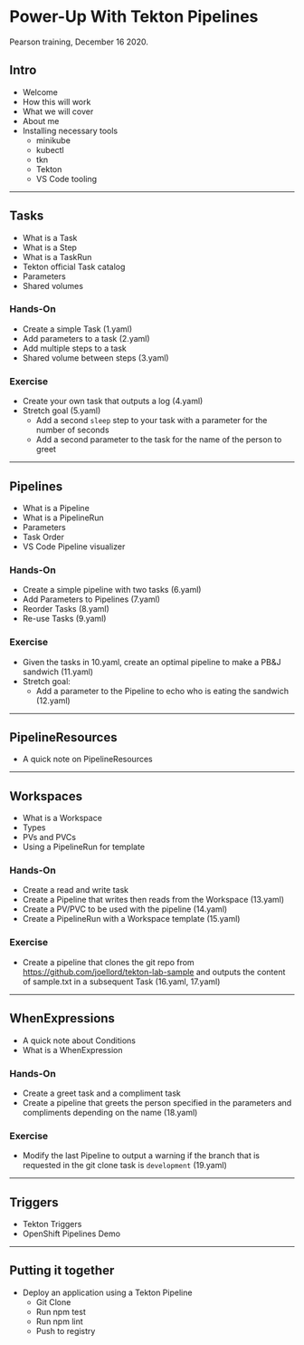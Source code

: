 # Power-Up With Tekton Pipelines
Pearson training, December 16 2020.

## Intro
* Welcome
* How this will work
* What we will cover
* About me
* Installing necessary tools
  * minikube
  * kubectl
  * tkn
  * Tekton
  * VS Code tooling

---

## Tasks
* What is a Task
* What is a Step
* What is a TaskRun
* Tekton official Task catalog
* Parameters
* Shared volumes

### Hands-On
* Create a simple Task (1.yaml)
* Add parameters to a task (2.yaml)
* Add multiple steps to a task
* Shared volume between steps (3.yaml)

### Exercise
* Create your own task that outputs a log (4.yaml)
* Stretch goal (5.yaml)
  * Add a second `sleep` step to your task with a parameter for the number of seconds
  * Add a second parameter to the task for the name of the person to greet

---

## Pipelines
* What is a Pipeline
* What is a PipelineRun
* Parameters
* Task Order
* VS Code Pipeline visualizer

### Hands-On
* Create a simple pipeline with two tasks (6.yaml)
* Add Parameters to Pipelines (7.yaml)
* Reorder Tasks (8.yaml)
* Re-use Tasks (9.yaml)

### Exercise
* Given the tasks in 10.yaml, create an optimal pipeline to make a PB&J sandwich (11.yaml)
* Stretch goal:
  * Add a parameter to the Pipeline to echo who is eating the sandwich (12.yaml)

---

## PipelineResources
* A quick note on PipelineResources

---

## Workspaces
* What is a Workspace
* Types
* PVs and PVCs
* Using a PipelineRun for template

### Hands-On
* Create a read and write task
* Create a Pipeline that writes then reads from the Workspace (13.yaml)
* Create a PV/PVC to be used with the pipeline (14.yaml)
* Create a PipelineRun with a Workspace template (15.yaml)

### Exercise
* Create a pipeline that clones the git repo from https://github.com/joellord/tekton-lab-sample and outputs the content of sample.txt in a subsequent Task (16.yaml, 17.yaml)

---

## WhenExpressions
* A quick note about Conditions
* What is a WhenExpression

### Hands-On
* Create a greet task and a compliment task
* Create a pipeline that greets the person specified in the parameters and compliments depending on the name (18.yaml)

### Exercise
* Modify the last Pipeline to output a warning if the branch that is requested in the git clone task is `development` (19.yaml)

---

## Triggers
* Tekton Triggers
* OpenShift Pipelines Demo

---

## Putting it together
* Deploy an application using a Tekton Pipeline
  * Git Clone
  * Run npm test
  * Run npm lint
  * Push to registry